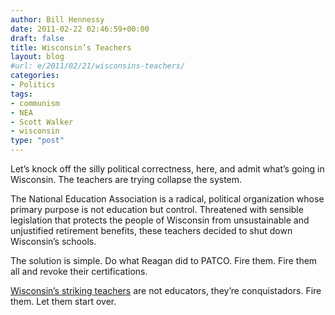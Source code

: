 ```yaml
---
author: Bill Hennessy
date: 2011-02-22 02:46:59+00:00
draft: false
title: Wisconsin’s Teachers
layout: blog
#url: e/2011/02/21/wisconsins-teachers/
categories:
- Politics
tags:
- communism
- NEA
- Scott Walker
- wisconsin
type: "post"
---
```


Let’s knock off the silly political correctness, here, and admit what’s going in Wisconsin. The teachers are trying collapse the system.

 

The National Education Association is a radical, political organization whose primary purpose is not education but control. Threatened with sensible legislation that protects the people of Wisconsin from unsustainable and unjustified retirement benefits, these teachers decided to shut down Wisconsin’s schools.

 

The solution is simple. Do what Reagan did to PATCO. Fire them. Fire them all and revoke their certifications.

 

[Wisconsin’s striking teachers](https://gatewaypundit.rightnetwork.com/2011/02/nine-violent-protesters-arrested-in-madison-wisconsin/) are not educators, they’re conquistadors. Fire them. Let them start over. 
